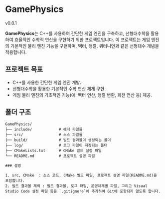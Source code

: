 # GamePhysics
v0.0.1

**GamePhysics**는 C++를 사용하여 간단한 게임 엔진을 구축하고, 선형대수학을 활용하여 효율적인 수학적 연산을 구현하기 위한 프로젝트입니다. 이 프로젝트는 게임 엔진의 기본적인 물리 엔진 기능을 구현하며, 벡터, 행렬, 쿼터니언과 같은 선형대수 개념을 적용합니다.

## 프로젝트 목표

- C++를 사용한 간단한 게임 엔진 개발.
- 선형대수학을 활용한 기본적인 수학 연산 체계 구현.
- 게임 물리 엔진의 기초적인 기능(예: 벡터 연산, 행렬 변환, 회전 연산 등) 제공.

## 폴더 구조

```plaintext
GamePhysics/
├── include/            # 헤더 파일들
├── src/                # 소스 파일들
├── build/              # 빌드 결과물이 생성되는 폴더
├── log/                # 로그 파일이 저장되는 폴더
├── CMakeLists.txt      # CMake 빌드 설정 파일
└── README.md           # 프로젝트 설명 파일

### 설명

1. src, CMake  : 소스 코드, CMake 빌드 파일, 프로젝트 설명 파일(README.md)을 포함합니다.
2. 빌드 결과물 제외 : 빌드 결과물, 로그 파일, 운영체제별 파일, 그리고 Visual Studio Code 설정 파일 등을 `.gitignore`에 추가하여 Git에 포함되지 않도록 합니다.
